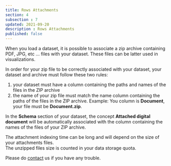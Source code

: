```yaml
---
title: Rows Attachments
section: 4
subsection : 7
updated: 2021-09-20
description : Rows Attachments
published: false
---
```


When you load a dataset, it is possible to associate a zip archive containing PDF, JPG, etc ... files with your dataset. These files can be latter used in visualizations.

In order for your zip file to be correctly associated with your dataset, your dataset and archive must follow these two rules:

1. your dataset must have a column containing the paths and names of the files in the ZIP archive
2. the name of your zip file must match the name column containing the paths of the files in the ZIP archive. Example: You column is **Document**, your file must be **Document.zip**.

<p>
</p>

In the **Schema** section of your dataset, the concept **Attached digital document** will be automatically associated with the column containing the names of the files of your ZIP archive.


The attachment indexing time can be long and will depend on the size of your attachments files.   
The unzipped files size is counted in your data storage quota.  

Please do [contact](https://koumoul.com/contact) us if you have any trouble.
